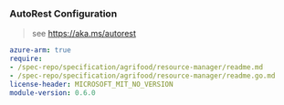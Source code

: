 ### AutoRest Configuration

> see https://aka.ms/autorest

``` yaml
azure-arm: true
require:
- /spec-repo/specification/agrifood/resource-manager/readme.md
- /spec-repo/specification/agrifood/resource-manager/readme.go.md
license-header: MICROSOFT_MIT_NO_VERSION
module-version: 0.6.0
```